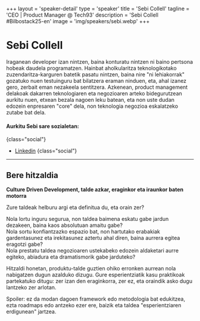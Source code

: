 +++
layout = 'speaker-detail'
type = 'speaker'
title = 'Sebi Collell'
tagline = 'CEO | Product Manager @ Tech93'
description = 'Sebi Collell #Bilbostack25-en'
image = 'img/speakers/sebi.webp'
+++

# Sebi Collell

Iraganean developer izan nintzen, baina konturatu nintzen ni baino pertsona hobeak daudela programatzen. Hainbat aholkularitza teknologikotako zuzendaritza-karguren batetik pasatu nintzen, baina nire "ni lehiakorrak" gozatuko nuen testuinguru bat bilatzera eraman ninduen, eta, ahal izanez gero, zerbait eman nezakeela sentitzera. Azkenean, product management delakoak dakarren teknologiaren eta negozioaren arteko bidegurutzean aurkitu nuen, etxean bezala nagoen leku batean, eta non uste dudan edozein enpresaren "core" dela, non teknologia negozioa eskalatzeko zutabe bat dela.

#### Aurkitu Sebi sare sozialetan:

{class="social"}

- [Linkedin](https://www.linkedin.com/in/sebicollell)
  {class="social"}

---  

## Bere hitzaldia  
**Culture Driven Development, talde azkar, eraginkor eta iraunkor baten motorra**  

Zure taldeak helburu argi eta definitua du, eta orain zer?  

Nola lortu inguru segurua, non taldea baimena eskatu gabe jardun dezakeen, baina kaos absolutuan amaitu gabe?  
Nola sortu konfiantzazko espazio bat, non hartutako erabakiak gardentasunez eta irekitasunez aztertu ahal diren, baina aurrera egitea eragotzi gabe?  
Nola prestatu taldea negozioaren ustekabeko edozein aldaketari aurre egiteko, abiadura eta dramatismorik gabe jarduteko?  

Hitzaldi honetan, produktu-talde guztien ohiko erronken aurrean nola nabigatzen dugun azalduko dizugu. Gure esperientziatik kasu praktikoak partekatuko ditugu: zer izan den eraginkorra, zer ez, eta oraindik asko dugu lantzeko zer arlotan.  

Spoiler: ez da modan dagoen framework edo metodologia bat edukitzea, ezta roadmaps edo antzeko ezer ere, baizik eta taldea "esperientziaren erdigunean" jartzea.
